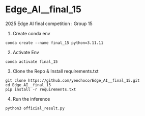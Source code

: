 # Edge_AI__final_15
2025 Edge AI final competition : Group 15

1. Create conda env
```
conda create --name final_15 python=3.11.11
```
2. Activate Env 
```
conda activate final_15
```
3. Clone the Repo & Install requirements.txt
```
git clone https://github.com/yenchoco/Edge_AI__final_15.git
cd Edge_AI__final_15
pip install -r requirements.txt
```
4. Run the inference
```
python3 official_result.py
```
